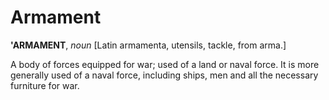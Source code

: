 # Armament

**'ARMAMENT**, _noun_ \[Latin armamenta, utensils, tackle, from arma.\]

A body of forces equipped for war; used of a land or naval force. It is more generally used of a naval force, including ships, men and all the necessary furniture for war.